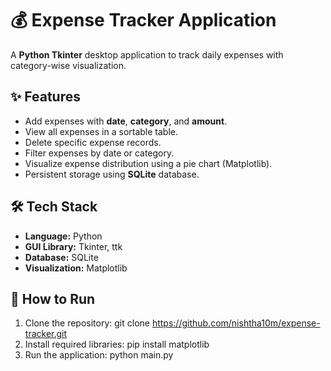 # 💰 Expense Tracker Application

A **Python Tkinter** desktop application to track daily expenses with category-wise visualization.

## ✨ Features
-  Add expenses with **date**, **category**, and **amount**.
-  View all expenses in a sortable table.
-  Delete specific expense records.
-  Filter expenses by date or category.
-  Visualize expense distribution using a pie chart (Matplotlib).
-  Persistent storage using **SQLite** database.

## 🛠 Tech Stack
- **Language:** Python  
- **GUI Library:** Tkinter, ttk  
- **Database:** SQLite  
- **Visualization:** Matplotlib  

## 🚀 How to Run
1. Clone the repository:
   git clone https://github.com/nishtha10m/expense-tracker.git
2. Install required libraries:
pip install matplotlib
3. Run the application:
python main.py
